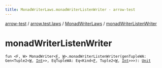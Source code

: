 ```yaml
---
title: MonadWriterLaws.monadWriterListenWriter - arrow-test
---
```


[arrow-test](../../index.html) / [arrow.test.laws](../index.html) / [MonadWriterLaws](index.html) / [monadWriterListenWriter](./monad-writer-listen-writer.html)

# monadWriterListenWriter

`fun <F, W> MonadWriter<`[`F`](monad-writer-listen-writer.html#F)`, `[`W`](monad-writer-listen-writer.html#W)`>.monadWriterListenWriter(genTupleWA: Gen<Tuple2<`[`W`](monad-writer-listen-writer.html#W)`, `[`Int`](https://kotlinlang.org/api/latest/jvm/stdlib/kotlin/-int/index.html)`>>, EqTupleWA: Eq<Kind<`[`F`](monad-writer-listen-writer.html#F)`, Tuple2<`[`W`](monad-writer-listen-writer.html#W)`, `[`Int`](https://kotlinlang.org/api/latest/jvm/stdlib/kotlin/-int/index.html)`>>>): `[`Unit`](https://kotlinlang.org/api/latest/jvm/stdlib/kotlin/-unit/index.html)
